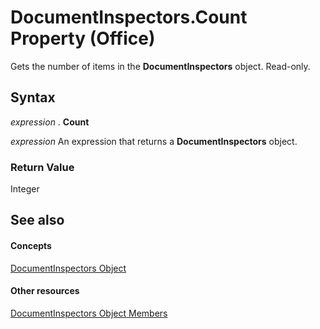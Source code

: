 
# DocumentInspectors.Count Property (Office)

Gets the number of items in the  **DocumentInspectors** object. Read-only.


## Syntax

 _expression_ . **Count**

 _expression_ An expression that returns a **DocumentInspectors** object.


### Return Value

Integer


## See also


#### Concepts


[DocumentInspectors Object](8366d7cd-e016-bb99-d27f-749ca10352f1.md)
#### Other resources


[DocumentInspectors Object Members](1cf21432-076c-e5fe-496c-e20048a0e62e.md)
